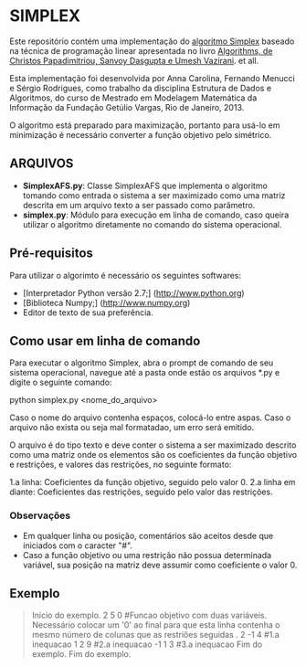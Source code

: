 # SIMPLEX

Este repositório contém uma implementação do [algoritmo Simplex](http://pt.wikipedia.org/wiki/Algoritmo_simplex) baseado na técnica de programação linear apresentada no livro [Algorithms, de Christos Papadimitriou, Sanvoy Dasgupta e Umesh Vazirani](http://amzn.com/0073523402). et all.


Esta implementação foi desenvolvida por Anna Carolina, Fernando Menucci e Sérgio Rodrigues, como trabalho da disciplina Estrutura de Dados e Algoritmos, do curso de Mestrado em Modelagem Matemática da Informação da Fundação Getúlio Vargas, Rio de Janeiro, 2013.


O algoritmo está preparado para maximização, portanto para usá-lo em minimização é necessário converter a função objetivo pelo simétrico.

## ARQUIVOS


- <b>SimplexAFS.py</b>: Classe SimplexAFS que implementa o algoritmo tomando como entrada o sistema a ser maximizado como uma matriz descrita em um arquivo texto a ser passado como parâmetro.
- <b>simplex.py</b>: Módulo para execução em linha de comando, caso queira utilizar o algoritmo diretamente no comando do sistema operacional.
 
## Pré-requisitos

Para utilizar o algorimto é necessário os seguintes softwares:

- [Interpretador Python versão 2.7;] (http://www.python.org)
- [Biblioteca Numpy;] (http://www.numpy.org)
- Editor de texto de sua preferência.

## Como usar em linha de comando

 Para executar o algoritmo Simplex, abra o prompt de comando de seu sistema operacional, navegue até a pasta onde estão os arquivos *.py e digite o seguinte comando:
 
 python simplex.py <nome_do_arquivo>
 
 Caso o nome do arquivo contenha espaços, colocá-lo entre aspas.
 Caso o arquivo não exista ou seja mal formatadao, um erro será emitido.
 
 O arquivo é do tipo texto e deve conter o sistema a ser maximizado descrito como uma matriz onde os elementos são os coeficientes da função objetivo e restrições, e valores das restrições, no seguinte formato:
 
 1.a linha: Coeficientes da função objetivo, seguido pelo valor 0.
 2.a linha em diante: Coeficientes das restrições, seguido pelo valor  das restrições.
 
### Observações 
 - Em qualquer linha ou posição, comentários são aceitos desde que iniciados com o caracter "#".
 - Caso a função objetivo ou uma restrição não possua determinada variável, sua posição na matriz deve assumir como coeficiente o valor 0.

## Exemplo


> Início do exemplo.
2 5  0 #Funcao objetivo com duas variáveis. Necessário colocar um '0' ao final para que esta linha contenha o mesmo número de colunas que as restriões seguidas .
2 -1 4	#1.a inequacao
1 2 9	#2.a inequacao
-1 1 3 	#3.a inequacao
> Fim do exemplo.
Fim do exemplo. 
